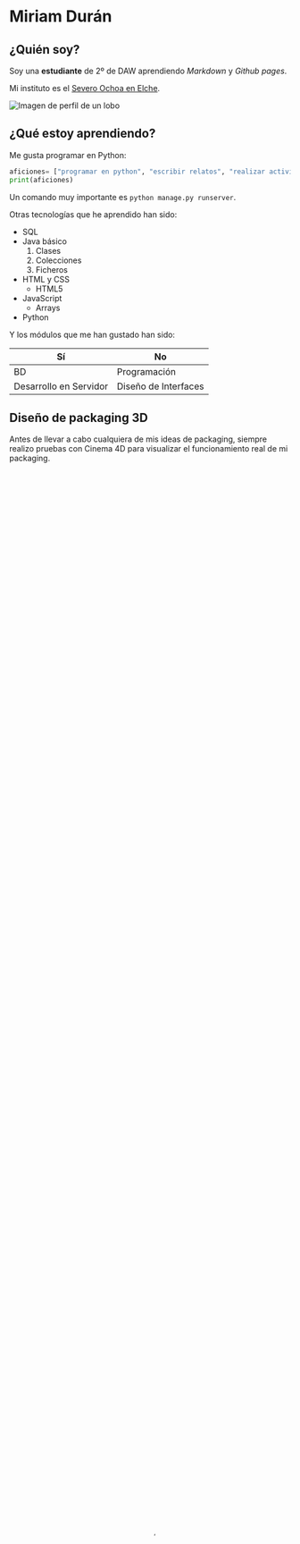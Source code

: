 # Miriam Durán

## ¿Quién soy?
Soy una **estudiante** de 2º de DAW aprendiendo *Markdown*  y *Github pages*.

Mi instituto es el [Severo Ochoa en Elche](https://portal.edu.gva.es/03013224/es/inicio/).

![Imagen de perfil de un lobo](lobo-perfil.jpg)

## ¿Qué estoy aprendiendo?
Me gusta programar en Python:
``` python
aficiones= ["programar en python", "escribir relatos", "realizar actividades relacionadas con el diseño gráfico", "tocar el piano", "fotografía"]
print(aficiones)
```

Un comando muy importante es `python manage.py runserver`.

Otras tecnologías que he aprendido han sido:

* SQL
* Java básico
    1. Clases
    2. Colecciones
    3. Ficheros
* HTML y CSS
    * HTML5
* JavaScript
    * Arrays
* Python

Y los módulos que me han gustado han sido:

| Sí    | No
| ---   | ---
| BD    |Programación
|Desarrollo en Servidor | Diseño de Interfaces

## Diseño de packaging 3D

Antes de llevar a cabo cualquiera de mis ideas de packaging, siempre realizo pruebas con Cinema 4D para visualizar el funcionamiento real de mi packaging.

<video width="100%" height="100%" controls poster="videos/portadas/portada.jpg">
  <source src="videos/Final_Miriam_Duran_Cinema.mp4" type="video/mp4">
  <source src="videos/Final_Miriam_Duran_Cinema.ogg" type="video/ogg">
  <img src="videos/portadas/portada.jpg" alt="Video no soportado">
  Tu navegador no soporta vídeo
</video>

<br/>

## Diseño gráfico de elementos y maquetación de obra propia

<iframe width="100%" height="1000" src="https://www.youtube.com/embed/-W28t-UGl3o" title="NUEVO LIBRO - La Vida Tranquila" frameborder="0" allow="autoplay; clipboard-write; encrypted-media; picture-in-picture; web-share" allowfullscreen></iframe>

## Presentación interiores de la obra

<iframe width="100%" height="1000" src="https://www.youtube.com/embed/VkGIh9FHj1U" title="NUEVO LIBRO - La Vida Tranquila" frameborder="0" allow="autoplay; clipboard-write; encrypted-media; picture-in-picture; web-share" allowfullscreen></iframe>

<br/>

## Un sonido que me encanta es el de enfoque y AF del objetivo de la cámara
<audio controls>
     <source src="sounds/Objetivo Yongnuo 50mm f18 Sonido enfoque y AF.mp3" type='audio/mpeg; codecs="mp3"'>
     <source src="sounds/Objetivo Yongnuo 50mm f18 Sonido enfoque y AF.ogg" type='audio/ogg; codecs="vorbis"'>
</audio>

## ¿Dónde encontrarme?
Me puedes encontrar en instagram [@annieamrod](www.instagram.com/annieamrod) y por correo en [miriam@garber.es](mailto:miriam@garber.es)
